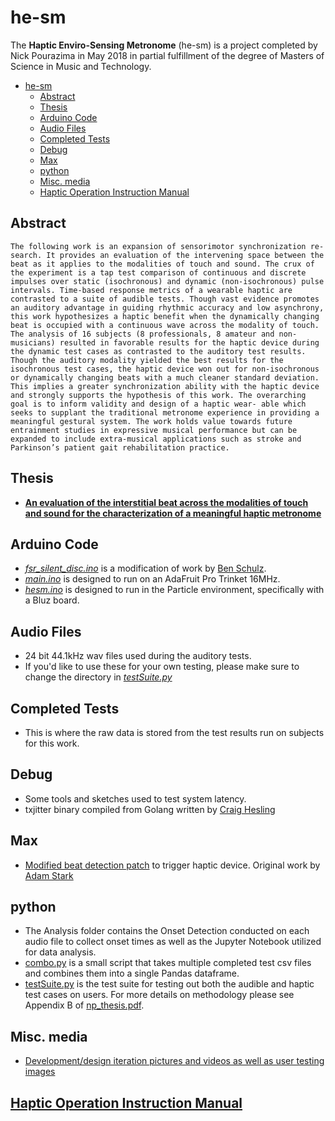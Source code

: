 # he-sm
The **Haptic Enviro-Sensing Metronome** (he-sm) is a project completed by Nick Pourazima in May 2018 in partial fulfillment of the degree of Masters of Science in Music and Technology.
- [he-sm](#he-sm)
	- [Abstract](#abstract)
	- [Thesis](#thesis)
	- [Arduino Code](#arduino-code)
	- [Audio Files](#audio-files)
	- [Completed Tests](#completed-tests)
	- [Debug](#debug)
	- [Max](#max)
	- [python](#python)
	- [Misc. media](#misc-media)
	- [Haptic Operation Instruction Manual](#haptic-operation-instruction-manual)
## Abstract
`
The following work is an expansion of sensorimotor synchronization re- search. It provides an evaluation of the intervening space between the beat as it applies to the modalities of touch and sound. The crux of the experiment is a tap test comparison of continuous and discrete impulses over static (isochronous) and dynamic (non-isochronous) pulse intervals.
Time-based response metrics of a wearable haptic are contrasted to a suite of audible tests. Though vast evidence promotes an auditory advantage in guiding rhythmic accuracy and low asynchrony, this work hypothesizes a haptic benefit when the dynamically changing beat is occupied with a continuous wave across the modality of touch.
The analysis of 16 subjects (8 professionals, 8 amateur and non-musicians) resulted in favorable results for the haptic device during the dynamic test cases as contrasted to the auditory test results. Though the auditory modality yielded the best results for the isochronous test cases, the haptic device won out for non-isochronous or dynamically changing beats with a much cleaner standard deviation. This implies a greater synchronization ability with the haptic device and strongly supports the hypothesis of this work.
The overarching goal is to inform validity and design of a haptic wear- able which seeks to supplant the traditional metronome experience in providing a meaningful gestural system. The work holds value towards future entrainment studies in expressive musical performance but can be expanded to include extra-musical applications such as stroke and Parkinson’s patient gait rehabilitation practice.
`


## Thesis
- [**An evaluation of the interstitial beat across the modalities of touch and sound for the characterization of a meaningful haptic metronome**](https://github.com/afaintillusion/he-sm/blob/master/Thesis/np_thesis.pdf)
## Arduino Code
- [*fsr_silent_disc.ino*](https://github.com/afaintillusion/he-sm/blob/master/Arduino/fsr_silent_disc/fsr_silent_disc.ino)  is a modification of work by [Ben Schulz](https://www.ncbi.nlm.nih.gov/pubmed/26542971).
- [*main.ino*](https://github.com/afaintillusion/he-sm/blob/master/Arduino/main/main.ino) is designed to run on an AdaFruit Pro Trinket 16MHz.
- [*hesm.ino*](https://github.com/afaintillusion/he-sm/blob/master/Arduino/Rev%202%20Wireless/hesm.ino) is designed to run in the Particle environment, specifically with a Bluz board.
## Audio Files
- 24 bit 44.1kHz wav files used during the auditory tests.
- If you'd like to use these for your own testing, please make sure to change the directory in [*testSuite.py*](https://github.com/afaintillusion/he-sm/blob/master/Python/testSuite.py)
## Completed Tests
- This is where the raw data is stored from the test results run on subjects for this work.
## Debug
- Some tools and sketches used to test system latency.
- txjitter binary compiled from Golang written by [Craig Hesling](https://github.com/linux4life798)
## Max
- [Modified beat detection patch](https://github.com/afaintillusion/he-sm/blob/master/Max/Beat%20Detection%20Modified.maxpat) to trigger haptic device. Original work by [Adam Stark](https://github.com/adamstark)
## python
- The Analysis folder contains the Onset Detection conducted on each audio file to collect onset times as well as the Jupyter Notebook utilized for data analysis.
- [combo.py](https://github.com/afaintillusion/he-sm/blob/master/Python/combo.py) is a small script that takes multiple completed test csv files and combines them into a single Pandas dataframe.
- [testSuite.py](https://github.com/afaintillusion/he-sm/blob/master/Python/testSuite.py) is the test suite for testing out both the audible and haptic test cases on users. For more details on methodology please see Appendix B of [np_thesis.pdf](https://github.com/afaintillusion/he-sm/blob/master/Thesis/np_thesis.pdf).
## Misc. media
- [Development/design iteration pictures and videos as well as user testing images](https://photos.app.goo.gl/LSvh9r4QoSpXpAqK6)
## [Haptic Operation Instruction Manual](https://docs.google.com/document/d/1vB0zk6RceEyYD20hWCYP4Afg4Ua1DJR6iZ438ZEw02U/edit?usp=sharing)
